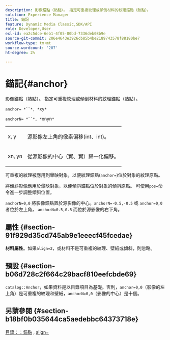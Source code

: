 ```yaml
---
description: 影像錨點（熱點）。 指定可重複紋理或傾倒材料的紋理錨點（熱點）。
solution: Experience Manager
title: 錨記
feature: Dynamic Media Classic,SDK/API
role: Developer,User
exl-id: ea2c5dce-6eb1-4f05-80bd-7336deb08b9e
source-git-commit: 206e4643e3926cb85b4be2189743578f88180be7
workflow-type: tm+mt
source-wordcount: '207'
ht-degree: 2%

---
```


# 錨記{#anchor}

影像錨點（熱點）。 指定可重複紋理或傾倒材料的紋理錨點（熱點）。

`anchor= *``*, *`xy`*`

`anchorN= *``*, *`xnyn`*`

<table id="simpletable_1D8E91D8424A424787C4D20C9B040115"> 
 <tr class="strow"> 
  <td class="stentry"> <p><span class="varname"> x</span>,  <span class="varname"> y</span> </p></td> 
  <td class="stentry"> <p>源影像左上角的像素偏移(int、int)。 </p></td> 
 </tr> 
 <tr class="strow"> 
  <td class="stentry"> <p><span class="varname"> xn</span>,  <span class="varname"> yn</span> </p></td> 
  <td class="stentry"> <p>從源影像的中心（實、實）歸一化偏移。 </p></td> 
 </tr> 
</table>

可重複的紋理被應用到暈映對象，以便紋理錨點(`anchor=`)位於對象的紋理原點。

將傾斜影像應用於暈映對象，以便傾斜錨點位於對象的傾斜原點。 可使用`pos=`命令進一步調整傾斜位置。

`anchorN=0,0` 將影像錨點置於源影像的中心。`anchorN=-0.5,-0.5` 或 `anchor=0,0` 者位於左上角， `anchorN=0.5,0.5` 而位於源影像的右下角。

## 屬性 {#section-91f929d35cd745ab9e1eeecf45fcedae}

**材料屬性**。如果`align=2`，或材料不是可重複的紋理、壁紙或傾斜，則忽略。

## 預設 {#section-b06d728c2f664c29bacf810eefcbde69}

`catalog::Anchor`，如果資料是以目錄項目為基礎。否則，`anchor=0,0`（影像的左上角）是可重複的紋理和壁紙，`anchorN=0,0`（影像的中心）是十個。

## 另請參閱 {#section-b18bf0b035644ca5aedebbc64373718e}

[目錄：：錨點](../../../../../ir-api/material-cat/image-rendering-api-ref/c-ir-material-catalog/c-ir-material-data-reference/r-ir-cat-anchor.md#reference-d9b1d49db1fc440686f64b84453297ab) ,  [align=](../../../../../ir-api/http-protocol/image-rendering-api-ref/c-ir-http-protocol-ref/c-ir-http-protocol-command-reference/r-ir-align.md#reference-4d63baa522ce42f9b15167ba34c5c6a7)
